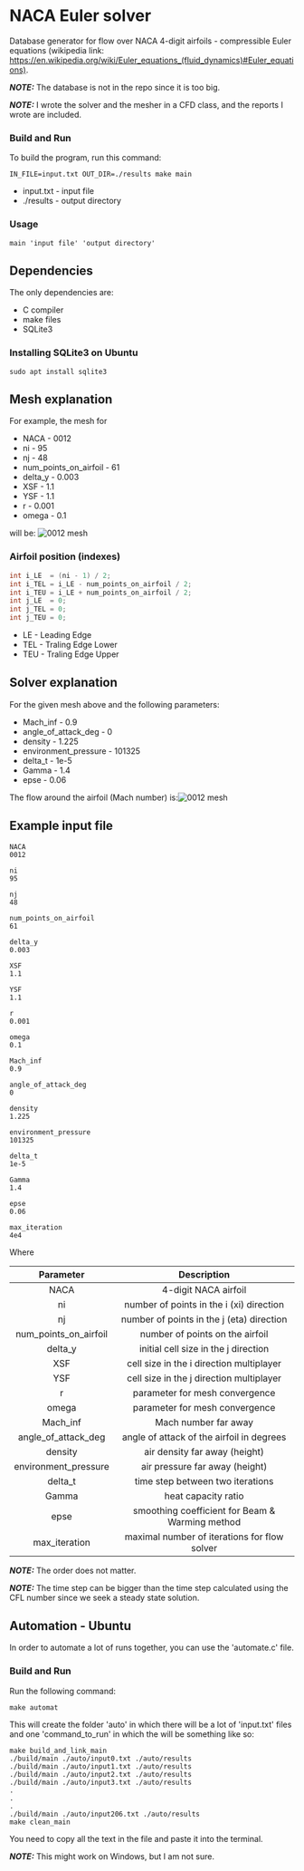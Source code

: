 # NACA Euler solver
Database generator for flow over NACA 4-digit airfoils - compressible Euler equations (wikipedia link: https://en.wikipedia.org/wiki/Euler_equations_(fluid_dynamics)#Euler_equations).

**_NOTE:_** The database is not in the repo since it is too big.

**_NOTE:_** I wrote the solver and the mesher in a CFD class, and the reports I wrote are included.

### Build and Run
To build the program, run this command:
``` shell
IN_FILE=input.txt OUT_DIR=./results make main
```
* input.txt - input file
* ./results - output directory

### Usage
``` shell
main 'input file' 'output directory'
```

## Dependencies
The only dependencies are:
* C compiler
* make files
* SQLite3

### Installing SQLite3 on Ubuntu
``` shell
sudo apt install sqlite3
```

## Mesh explanation
For example, the mesh for
* NACA - 0012
* ni - 95
* nj - 48
* num_points_on_airfoil - 61
* delta_y - 0.003
* XSF - 1.1
* YSF - 1.1
* r - 0.001
* omega - 0.1

will be: ![0012 mesh](./readme%20images/0012%20mesh.png) 

### Airfoil position (indexes)
``` C
int i_LE  = (ni - 1) / 2;
int i_TEL = i_LE - num_points_on_airfoil / 2;
int i_TEU = i_LE + num_points_on_airfoil / 2;
int j_LE  = 0;
int j_TEL = 0;
int j_TEU = 0;
```
* LE - Leading Edge
* TEL - Traling Edge Lower
* TEU - Traling Edge Upper

## Solver explanation
For the given mesh above and the following parameters:
* Mach_inf - 0.9
* angle_of_attack_deg - 0
* density - 1.225
* environment_pressure - 101325
* delta_t - 1e-5
* Gamma - 1.4
* epse - 0.06

The flow around the airfoil (Mach number) is:![0012 mesh](./readme%20images/flow%200012%20Mach0.9.png) 

## Example input file
``` shell
NACA
0012

ni
95

nj
48

num_points_on_airfoil
61

delta_y
0.003

XSF
1.1

YSF
1.1

r
0.001

omega
0.1

Mach_inf
0.9

angle_of_attack_deg
0

density
1.225

environment_pressure
101325

delta_t
1e-5

Gamma
1.4

epse
0.06

max_iteration
4e4
```
Where

| Parameter | Description |
| :---: | :---: |
| NACA | 4-digit NACA airfoil |
| ni | number of points in the i (xi) direction |
| nj | number of points in the j (eta) direction |
| num_points_on_airfoil | number of points on the airfoil |
| delta_y | initial cell size in the j direction |
| XSF | cell size in the i direction multiplayer |
| YSF | cell size in the j direction multiplayer |
| r | parameter for mesh convergence |
| omega | parameter for mesh convergence |
| Mach_inf | Mach number far away |
| angle_of_attack_deg | angle of attack of the airfoil in degrees |
| density | air density far away (height) |
| environment_pressure | air pressure far away (height) |
| delta_t | time step between two iterations |
| Gamma | heat capacity ratio |
| epse | smoothing coefficient for Beam & Warming method |
| max_iteration | maximal number of iterations for flow solver |

**_NOTE:_** The order does not matter.

**_NOTE:_** The time step can be bigger than the time step calculated using the CFL number since we seek a steady state solution.

## Automation - Ubuntu
In order to automate a lot of runs together, you can use the 'automate.c' file.

### Build and Run
Run the following command:
``` shell
make automat
```
This will create the folder 'auto' in which there will be a lot of 'input.txt' files and one 'command_to_run' in which the will be something like so:
``` shell
make build_and_link_main
./build/main ./auto/input0.txt ./auto/results 
./build/main ./auto/input1.txt ./auto/results 
./build/main ./auto/input2.txt ./auto/results 
./build/main ./auto/input3.txt ./auto/results 
.
.
.
./build/main ./auto/input206.txt ./auto/results 
make clean_main
```
You need to copy all the text in the file and paste it into the terminal.

**_NOTE:_** This might work on Windows, but I am not sure.
